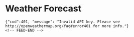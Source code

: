 # Weather Forecast
<!-- FEED-START -->
    {"cod":401, "message": "Invalid API key. Please see http://openweathermap.org/faq#error401 for more info."}
    <!-- FEED-END -->